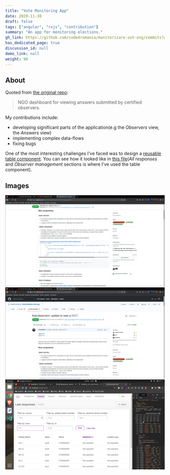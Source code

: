 ```yaml
---
title: "Vote Monitoring App"
date: 2020-11-30
draft: false
tags: ["angular", "rxjs", "contribution"]
summary: "An app for monitoring elections."
gh_link: https://github.com/code4romania/monitorizare-vot-ong/commits?author=Andrei0872
has_dedicated_page: true
discussion_id: null
demo_link: null
weight: 90
---
```


## About

Quoted from [the original repo](https://github.com/code4romania/monitorizare-vot-ong):

> NGO dashboard for viewing answers submitted by certified observers.

My contributions include:
  * developing significant parts of the application(e.g the *Observers* view, the *Answers* view)
  * implementing complex data-flows
  * fixing bugs

One of the most interesting challenges I've faced was to design a [reusable table component](https://github.com/code4romania/monitorizare-vot-ong/tree/develop/src/app/table). You can see how it looked like in [this file](https://www.figma.com/file/61NHR7fwmV1Dsv4Pb6F8T7/code4ro\_mv\_user-management\_2018.04.21-(Copy))(*All responses* and *Observer management* sections is where I've used the table component).  

## Images

![](images/monit-vot-1.png)
![](images/monit-vot-2.png)
![](images/Screenshot%20from%202020-11-22%2015-21-49.png)
